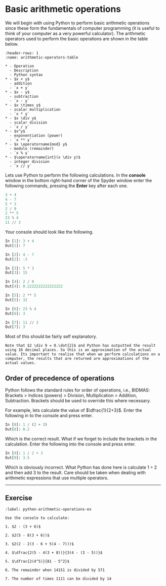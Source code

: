 # Basic arithmetic operations

We will begin with using Python to perform basic arithmetic operations since these form the fundamentals of computer programming (it is useful to think of your computer as a very powerful calculator). The arithmetic operators used to perform the basic operations are shown in the table below.

```{list-table} Arithmetic operations in Python
:header-rows: 1
:name: arithmetic-operators-table

* - Operation
  - Description
  - Python syntax
* - $x + y$
  - addition
  - `x + y`
* - $x - y$
  - subtraction
  - `x - y`
* - $x \times y$
  - scalar multiplication
  - `x * y`
* - $x \div y$
  - scalar division
  - `x / y`
* - $x^y$
  - exponentiation (power)
  - `x ** y`
* - $x \operatorname{mod} y$ 
  - modulo (remainder)
  - `x % y`
* - $\operatorname{int}(x \div y)$ 
  - integer division
  - `x // y`
```

Lets use Python to perform the following calculations. In the **console** window in the bottom right-hand corner of the Spyder window enter the following commands, pressing the **Enter** key after each one.

```python
3 + 4
4 - 7
5 * 3
2 / 9
2 ** 5
23 % 4
11 // 3
```

Your console should look like the following.

```python
In [1]: 3 + 4
Out[1]: 7

In [2]: 4 - 7
Out[2]: -3

In [3]: 5 * 3
Out[3]: 15

In [4]: 2 / 9
Out[4]: 0.2222222222222222

In [5]: 2 ** 5
Out[5]: 32

In [6]: 23 % 4
Out[6]: 3

In [7]: 11 // 3
Out[7]: 3
```

Most of this should be fairly self explanatory.

```{note}
Note that $2 \div 9 = 0.\dot{2}$ and Python has outputted the result using 16 decimal places. So this is an approximation of the actual value. Its important to realise that when we perform calculations on a computer, the results that are returned are approximations of the actual values.
```

## Order of precedence of operations

Python follows the standard rules for order of operations, i.e., BIDMAS: Brackets > Indices (powers) > Division, Multiplication > Addition, Subtraction. Brackets should be used to override this where necessary. 

For example, lets calculate the value of $\dfrac{1}{2+3}$. Enter the following in to the console and press enter.

```python
In [8]: 1 / (2 + 3)
Out[8]: 0.2
```

Which is the correct result. What if we forget to include the brackets in the calculation. Enter the following into the console and press enter.

```python
In [9]: 1 / 2 + 3
Out[9]: 3.5
```

Which is obviously incorrect. What Python has done here is calculate $1 \div 2$ and then add 3 to the result. Care should be taken when dealing with arithmetic expressions that use multiple operators.

---

## Exercise

```{exercise}
:label: python-arithmetic-operations-ex

Use the console to calculate:

1. $2 - (3 + 6)$

2. $2(5 - 8(3 + 6))$

3. $2(2 - 2(3 - 6 + 5(4 - 7)))$

4. $\dfrac{2(5 - 4(3 + 8))}{3(4 - (3 - 5))}$

5. $\dfrac{2(4^5)}{81 - 5^2}$

6. The remainder when 14151 is divided by 571

7. The number of times 1111 can be divided by 14
```
